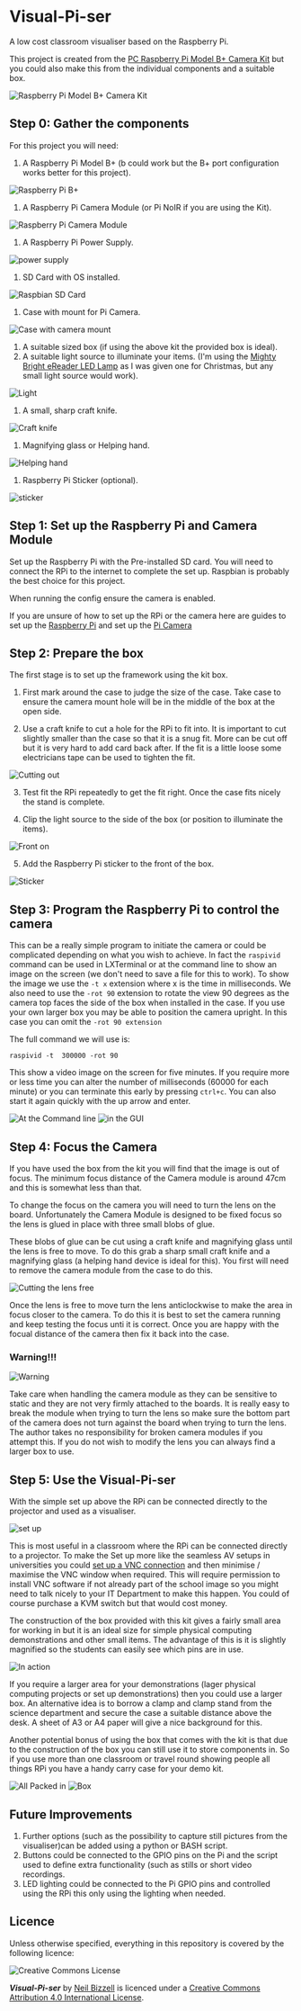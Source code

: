 # Visual-Pi-ser

A low cost classroom visualiser based on the Raspberry Pi.

This project is created from the [PC Raspberry Pi Model B+ Camera Kit](http://ucreatekit.co.uk/camera-kit.html) but you could also make this from the individual components and a suitable box.

  ![Raspberry Pi Model B+ Camera Kit](/images/kit.jpg)

## Step 0: Gather the components

For this project you will need:

1. A Raspberry Pi Model B+ (b could work but the B+ port configuration works better for this project).

  ![Raspberry Pi B+](/images/RpiB+.jpg)
  
1. A Raspberry Pi Camera Module (or Pi NoIR if you are using the Kit).

  ![Raspberry Pi Camera Module](/images/rpicam.png)

1. A Raspberry Pi Power Supply.

  ![power supply](/images/power.jpg)

1. SD Card with OS installed.

  ![Raspbian SD Card](/images/Rasp.jpg)

1. Case with mount for Pi Camera.

  ![Case with camera mount](/images/case.jpg)

1. A suitable sized box (if using the above kit the provided box is ideal).
1. A suitable light source to illuminate your items. (I'm using the [Mighty Bright eReader LED Lamp](http://www.johnlewis.com/mighty-bright-led-e-reader-light-black/p431589?sku=231956681&kpid=231956681&s_kenid=2024374f-2661-32c9-b22d-0000736710b9&s_kwcid=404x101016&tmad=c&tmcampid=73&kpid=231956681) as I was given one for Christmas, but any small light source would work).

  ![Light](/images/light.jpg)

1. A small, sharp craft knife.

 ![Craft knife](/images/knife.jpg)

1. Magnifying glass or Helping hand.

  ![Helping hand](/images/helphand.jpg)

1. Raspberry Pi Sticker (optional).


  ![sticker](/images/sticker.jpg)


## Step 1: Set up the Raspberry Pi and Camera Module

Set up the Raspberry Pi with the Pre-installed SD card. You will need to connect the RPi to the internet to complete the set up. Raspbian is probably the best choice for this project.

When running the config ensure the camera is enabled. 

If you are unsure of how to set up the RPi or the camera here are guides to set up the [Raspberry Pi](http://www.raspberrypi.org/help/quick-start-guide/) and set up the [Pi Camera](http://www.raspberrypi.org/help/camera-module-setup/)

## Step 2: Prepare the box

The first stage is to set up the framework using the kit box.

1. First mark around the case to judge the size of the case. Take case to ensure the camera mount hole will be in the middle of the box at the open side.

2. Use a craft knife to cut a hole for the RPi to fit into. It is important to cut slightly smaller than the case so that it is a snug fit. More can be cut off but it is very hard to add card back after. If the fit is a little loose some electricians tape can be used to tighten the fit.

  ![Cutting out](/images/cut.jpg)

3. Test fit the RPi repeatedly to get the fit right. Once the case fits nicely the stand is complete.

4. Clip the light source to the side of the box (or position to illuminate the items).
  
  ![Front on](/images/fronton.jpg)

5. Add the Raspberry Pi sticker to the front of the box.

  ![Sticker](/images/back.jpg)


## Step 3: Program the Raspberry Pi to control the camera

This can be a really simple program to initiate the camera or could be complicated depending on what you wish to achieve. In fact the `raspivid` command can be used in LXTerminal or at the command line to show an image on the screen (we don't need to save a file for this to work). To show the image we use the `-t x` extension where x is the time in milliseconds. We also need to use the `-rot 90` extension to rotate the view 90 degrees as the camera top faces the side of the box when installed in the case. If you use your own larger box you may be able to position the camera upright. In this case you can omit the `-rot 90 extension`

The full command we will use is:

`raspivid -t  300000 -rot 90`

This show a video image on the screen for five minutes. If you require more or less time you can alter the number of milliseconds (60000 for each minute) or you can terminate this early by pressing `ctrl+c`. You can also start it again quickly with the up arrow and enter.

  ![At the Command line](/images/Cmd.jpg) ![in the GUI](/images/GUI.jpg)

## Step 4: Focus the Camera

If you have used the box from the kit you will find that the image is out of focus. The minimum focus distance of the Camera module is around 47cm and this is somewhat less than that.

To change the focus on the camera you will need to turn the lens on the board. Unfortunately the Camera Module is designed to be fixed focus so the lens is glued in place with three small blobs of glue.

These blobs of glue can be cut using a craft knife and magnifying glass until the lens is free to move. To do this grab a sharp small craft knife and a magnifying glass (a helping hand device is ideal for this). You first will need to remove the camera module from the case to do this. 

![Cutting the lens free](/images/cutlens.jpg)


Once the lens is free to move turn the lens anticlockwise to make the area in focus closer to the camera. To do this it is best to set the camera running and keep testing the focus unti it is correct. Once you are happy with the focual distance of the camera then fix it back into the case. 


### Warning!!!

  ![Warning](/images/warn.png)

Take care when handling the camera module as they can be sensitive to static and they are not very firmly attached to the boards. It is really easy to break the module when trying to turn the lens so make sure the bottom part of the camera does not turn against the board when trying to turn the lens. The author takes no responsibility for broken camera modules if you attempt this. If you do not wish to modify the lens you can always find a larger box to use.


## Step 5: Use the Visual-Pi-ser

With the simple set up above the RPi can be connected directly to the projector and used as a visualiser. 

  ![set up](/images/setup.jpg)
  
This is most useful in a classroom where the RPi can be connected directly to a projector. To make the Set up more like the seamless AV setups in universities you could [set up a VNC connection](http://www.raspberrypi.org/documentation/remote-access/vnc/README.md) and then minimise / maximise the VNC window when required. This will require permission to install VNC software if not already part of the school image so you might need to talk nicely to your IT Department to make this happen. You could of course purchase a KVM switch but that would cost money.

The construction of the box provided with this kit gives a fairly small area for working in but it is an ideal size for simple physical computing demonstrations and other small items. The advantage of this is it is slightly magnified so the students can easily see which pins are in use.

  ![In action](/images/action.jpg)

If you require a larger area for your demonstrations (lager physical computing projects or set up demonstrations) then you could use a larger box. An alternative idea is to borrow a clamp and clamp stand from the science department and secure the case a suitable distance above the desk. A sheet of A3 or A4 paper will give a nice background for this.

Another potential bonus of using the box that comes with the kit is that due to the construction of the box you can still use it to store components in. So if you use more than one classroom or travel round showing people all things RPi you have a handy carry case for your demo kit.

  ![All Packed in](/images/store.jpg) ![Box](/images/box.jpg)


## Future Improvements

1. Further options (such as the possibility to capture still pictures from the visualiser)can be added using a python or BASH script.
1. Buttons could be connected to the GPIO pins on the Pi and the script used to define extra functionality (such as stills or short video recordings.
1. LED lighting could be connected to the Pi GPIO pins and controlled using the RPi this only using the lighting when needed.


## Licence

Unless otherwise specified, everything in this repository is covered by the following licence:

![Creative Commons License](http://i.creativecommons.org/l/by-sa/4.0/88x31.png)

***Visual-Pi-ser*** by [Neil Bizzell](http://twiter.com/neilbizzell) is licenced under a [Creative Commons Attribution 4.0 International License](http://creativecommons.org/licenses/by-sa/4.0/).
